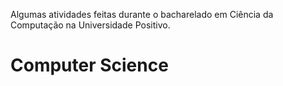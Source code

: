  Algumas atividades feitas durante o bacharelado em Ciência da Computação na Universidade Positivo.

# Computer Science